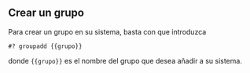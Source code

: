 ## Crear un grupo

Para crear un grupo en su sistema, basta con que introduzca

```
#? groupadd {{grupo}}
```

donde `{{grupo}}` es el nombre del grupo que desea añadir a su sistema.
